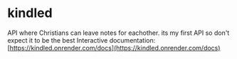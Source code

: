 # kindled
API where Christians can leave notes for eachother. its my first API so don't expect it to be the best
Interactive documentation: [https://kindled.onrender.com/docs](https://kindled.onrender.com/docs)  
 